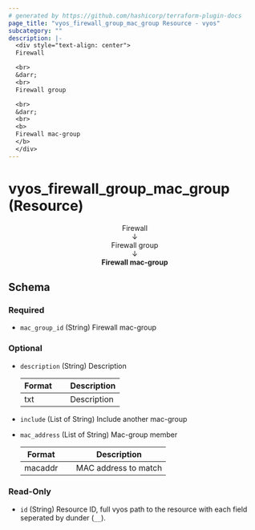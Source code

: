 ```yaml
---
# generated by https://github.com/hashicorp/terraform-plugin-docs
page_title: "vyos_firewall_group_mac_group Resource - vyos"
subcategory: ""
description: |-
  <div style="text-align: center">
  Firewall

  <br>
  &darr;
  <br>
  Firewall group

  <br>
  &darr;
  <br>
  <b>
  Firewall mac-group
  </b>
  </div>
---
```


# vyos_firewall_group_mac_group (Resource)

<div style="text-align: center">
Firewall

<br>
&darr;
<br>
Firewall group

<br>
&darr;
<br>
<b>
Firewall mac-group
</b>
</div>



<!-- schema generated by tfplugindocs -->
## Schema

### Required

- `mac_group_id` (String) Firewall mac-group

### Optional

- `description` (String) Description

    |  Format &emsp; | Description  |
    |----------|---------------|
    |  txt  &emsp; |  Description  |
- `include` (List of String) Include another mac-group
- `mac_address` (List of String) Mac-group member

    |  Format &emsp; | Description  |
    |----------|---------------|
    |  macaddr  &emsp; |  MAC address to match  |

### Read-Only

- `id` (String) Resource ID, full vyos path to the resource with each field seperated by dunder (`__`).
